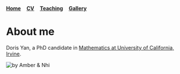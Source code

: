 [**Home**](https://dyan233.github.io)&nbsp;&nbsp;&nbsp;
[**CV**](https://dyan233.github.io/CV)&nbsp;&nbsp;&nbsp;
[**Teaching**](https://dyan233.github.io/teaching)&nbsp;&nbsp;&nbsp;
[**Gallery**](https://dyan233.github.io/gallery)&nbsp;&nbsp;&nbsp;



# About me

Doris Yan, a PhD candidate in [Mathematics at University of California, Irvine](https://www.math.uci.edu/). 

![by Amber & Nhi](/assets/logo_l.JPG)
